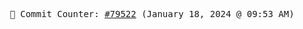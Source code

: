 <p align="center">
    <samp>
        📮 Commit Counter: <a href="https://github.com/Javascript-void0/Javascript-void0/commits/main">#79522</a> (January 18, 2024 @ 09:53 AM)
    </samp>
</p>